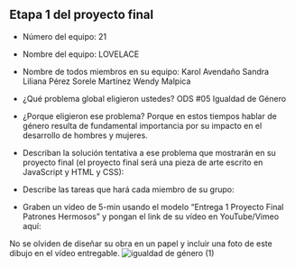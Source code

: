 ## Etapa 1 del proyecto final

- Número del equipo: 21
- Nombre del equipo: LOVELACE
- Nombre de todos miembros en su equipo: 
     Karol Avendaño
     Sandra Liliana Pérez 
     Sorele Martínez
     Wendy Malpica
     
- ¿Qué problema global eligieron ustedes?
   ODS #05 Igualdad de Género
   
- ¿Porque eligieron ese problema?
   Porque en estos tiempos hablar de género resulta de fundamental importancia por su impacto en el desarrollo de hombres y mujeres.
  
- Describan la solución tentativa a ese problema que mostrarán en su proyecto final (el proyecto final será una pieza de arte escrito en JavaScript y HTML y CSS):
  
- Describe las tareas que hará cada miembro de su grupo:
  
- Graben un video de 5-min usando el modelo “Entrega 1 Proyecto Final Patrones Hermosos” y pongan el link de su vídeo en YouTube/Vimeo aquí:


No se olviden de diseñar su obra en un papel y incluir una foto de este dibujo en el vídeo entregable.
![igualdad de género (1)](https://user-images.githubusercontent.com/100642821/156498300-cfcaad2e-efc2-4060-bd88-aaea32d174fa.png)
